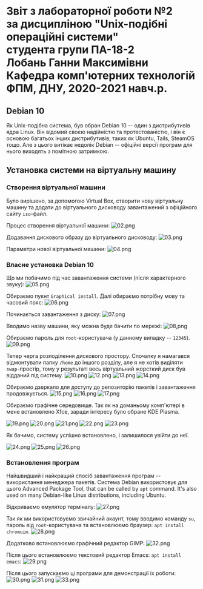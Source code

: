 # Звіт з лабораторної роботи №2<br>за дисципліною "Unix-подібні операційні системи"<br>студента групи ПА-18-2<br>Лобань Ганни Максимівни<br>Кафедра комп'ютерних технологій<br>ФПМ, ДНУ, 2020-2021 навч.р.<br>

## Debian 10

Як Unix-подібна система, був обран Debian 10 -- один з дистрибутивів ядра Linux. Він відомий своєю надійністю та
протестованістю, і він є основою багатьох інших дистрибутивів, таких як Ubuntu, Tails, SteamOS тощо. Але з цього
витікає недолік Debian -- офіційні версії програм для нього виходять з помітною затримкою.

## Установка системи на віртуальну машину

### Створення віртуальної машини

Було вирішено, за допомогою Virtual Box, створити нову віртуальну машину та додати до віртуального дисководу 
завантажений з офіційного сайту `iso`-файл.

Процес створення віртуальної машини:
![02.png](02.png)

Додавання дискового образу до віртуального дисководу:
![03.png](03.png)

Параметри нової віртуальної машини:
![04.png](04.png)

### Власне установка Debian 10

Що ми побачимо під час завантаження системи (після характерного звуку):
![05.png](05.png)

Обираємо пукнт `Graphical install`. Далі обираємо потрібну мову та часовий пояс:
![06.png](06.png)

Починається завантаження з диску:
![07.png](07.png)

Вводимо назву машини, яку можна буде бачити по мережі:
![08,png](08.png)

Обираємо пароль для `root`-користувача (у данному випадку -- `12345`).
![09.png](09.png)

Тепер черга розподілення дискового простору. Спочатку я намагався відмонтувати
папку `/home` до іншого розділу, але я не хотів виділяти `swap`-простір, тому
у результаті весь віртуальний жорсткий диск був відданий під систему.
![10.png](10.png)
![12.png](12.png)
![13.png](13.png)
![14.png](14.png)

Обираємо дзеркало для доступу до репозиторію пакетів і завантаження продовжується.
![15.png](15.png)
![16.png](16.png)
![17.png](17.png)

Обираємо графічне середовище. Так як на доманьому комп'ютері в мене встановлено 
Xfce, заради інтересу було обране KDE Plasma.

![19.png](19.png)
![20.png](20.png)
![21.png](21.png)
![22.png](22.png)
![23.png](23.png)

Як бачимо, систему успішно встановлено, і залишилося увійти до неї.

![24.png](24.png)
![25.png](25.png)
![26.png](26.png)

### Встановлення програм

Найшвидший і найкращий спосіб завантаження програм -- використання менеджера пакетів. 
Система Debian використовує для цього Advanced Package Tool, that can be called by 
`apt` command. It's also used on many Debian-like Linux distributions, including 
Ubuntu.

Відкриваємо емулятор терміналу:
![27.png](27.png)

Так як ми використовуємо звичайний акаунт, тому вводимо команду `su`, пароль від 
`root`-користувача та встановлюємо браузер: `apt install chromuim`.
![28.png](28.png)

Додатково встановлюємо графічний редактор GIMP:
![32.png](32.png)

Після цього встановлюємо текстовий редактор Emacs: `apt install emacs`:
![29.png](29.png)

Після цього запускаємо ці програми для демонстрації їх роботи:
![30.png](30.png)
![31.png](31.png) 
![33.png](33.png)
